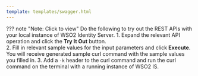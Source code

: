 ```yaml
---
template: templates/swagger.html
---
```

??? note "Note: Click to view"
    Do the following to try out the REST APIs with your local instance of WSO2 Identity Server. 
      1.  Expand the relevant API operation and click the **Try It Out** button.  
      2.  Fill in relevant sample values for the input parameters and click **Execute**. 
      You will receive generated sample curl command with the sample values you filled in. 
      3.  Add a `-k` header to the curl command and run the curl command on the terminal with a running instance of WSO2 IS. 

<div id="swagger-ui"></div>
<script src="../../assets/lib/swagger/swagger-ui-bundle.js"> </script>
<script src="../../assets/lib/swagger/swagger-ui-standalone-preset.js"> </script>
<script>
window.onload = function() {
  // Begin Swagger UI call region
  const ui = SwaggerUIBundle({
    url: "../../develop/restapis/approvals.yaml",
    dom_id: '#swagger-ui',
    deepLinking: true,
    presets: [
      SwaggerUIBundle.presets.apis,
      SwaggerUIStandalonePreset
    ],
    plugins: [
      SwaggerUIBundle.plugins.DownloadUrl
    ],
    layout: "StandaloneLayout"
  })
  // End Swagger UI call region

  window.ui = ui
}
</script>
